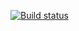 [![Build status](https://ci.appveyor.com/api/projects/status/lsfso34usg1tlstl/branch/main?svg=true)](https://ci.appveyor.com/project/BykovPavel/api-ci/branch/main)